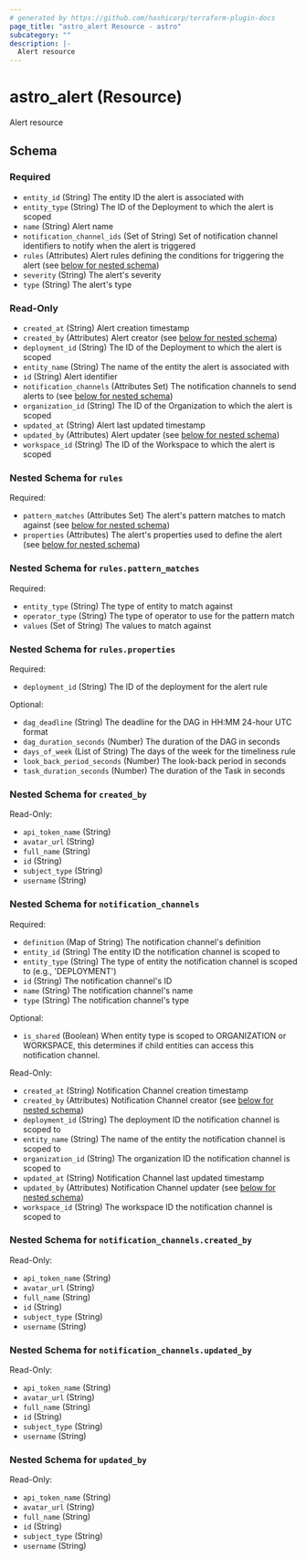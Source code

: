 ```yaml
---
# generated by https://github.com/hashicorp/terraform-plugin-docs
page_title: "astro_alert Resource - astro"
subcategory: ""
description: |-
  Alert resource
---
```


# astro_alert (Resource)

Alert resource



<!-- schema generated by tfplugindocs -->
## Schema

### Required

- `entity_id` (String) The entity ID the alert is associated with
- `entity_type` (String) The ID of the Deployment to which the alert is scoped
- `name` (String) Alert name
- `notification_channel_ids` (Set of String) Set of notification channel identifiers to notify when the alert is triggered
- `rules` (Attributes) Alert rules defining the conditions for triggering the alert (see [below for nested schema](#nestedatt--rules))
- `severity` (String) The alert's severity
- `type` (String) The alert's type

### Read-Only

- `created_at` (String) Alert creation timestamp
- `created_by` (Attributes) Alert creator (see [below for nested schema](#nestedatt--created_by))
- `deployment_id` (String) The ID of the Deployment to which the alert is scoped
- `entity_name` (String) The name of the entity the alert is associated with
- `id` (String) Alert identifier
- `notification_channels` (Attributes Set) The notification channels to send alerts to (see [below for nested schema](#nestedatt--notification_channels))
- `organization_id` (String) The ID of the Organization to which the alert is scoped
- `updated_at` (String) Alert last updated timestamp
- `updated_by` (Attributes) Alert updater (see [below for nested schema](#nestedatt--updated_by))
- `workspace_id` (String) The ID of the Workspace to which the alert is scoped

<a id="nestedatt--rules"></a>
### Nested Schema for `rules`

Required:

- `pattern_matches` (Attributes Set) The alert's pattern matches to match against (see [below for nested schema](#nestedatt--rules--pattern_matches))
- `properties` (Attributes) The alert's properties used to define the alert (see [below for nested schema](#nestedatt--rules--properties))

<a id="nestedatt--rules--pattern_matches"></a>
### Nested Schema for `rules.pattern_matches`

Required:

- `entity_type` (String) The type of entity to match against
- `operator_type` (String) The type of operator to use for the pattern match
- `values` (Set of String) The values to match against


<a id="nestedatt--rules--properties"></a>
### Nested Schema for `rules.properties`

Required:

- `deployment_id` (String) The ID of the deployment for the alert rule

Optional:

- `dag_deadline` (String) The deadline for the DAG in HH:MM 24-hour UTC format
- `dag_duration_seconds` (Number) The duration of the DAG in seconds
- `days_of_week` (List of String) The days of the week for the timeliness rule
- `look_back_period_seconds` (Number) The look-back period in seconds
- `task_duration_seconds` (Number) The duration of the Task in seconds



<a id="nestedatt--created_by"></a>
### Nested Schema for `created_by`

Read-Only:

- `api_token_name` (String)
- `avatar_url` (String)
- `full_name` (String)
- `id` (String)
- `subject_type` (String)
- `username` (String)


<a id="nestedatt--notification_channels"></a>
### Nested Schema for `notification_channels`

Required:

- `definition` (Map of String) The notification channel's definition
- `entity_id` (String) The entity ID the notification channel is scoped to
- `entity_type` (String) The type of entity the notification channel is scoped to (e.g., 'DEPLOYMENT')
- `id` (String) The notification channel's ID
- `name` (String) The notification channel's name
- `type` (String) The notification channel's type

Optional:

- `is_shared` (Boolean) When entity type is scoped to ORGANIZATION or WORKSPACE, this determines if child entities can access this notification channel.

Read-Only:

- `created_at` (String) Notification Channel creation timestamp
- `created_by` (Attributes) Notification Channel creator (see [below for nested schema](#nestedatt--notification_channels--created_by))
- `deployment_id` (String) The deployment ID the notification channel is scoped to
- `entity_name` (String) The name of the entity the notification channel is scoped to
- `organization_id` (String) The organization ID the notification channel is scoped to
- `updated_at` (String) Notification Channel last updated timestamp
- `updated_by` (Attributes) Notification Channel updater (see [below for nested schema](#nestedatt--notification_channels--updated_by))
- `workspace_id` (String) The workspace ID the notification channel is scoped to

<a id="nestedatt--notification_channels--created_by"></a>
### Nested Schema for `notification_channels.created_by`

Read-Only:

- `api_token_name` (String)
- `avatar_url` (String)
- `full_name` (String)
- `id` (String)
- `subject_type` (String)
- `username` (String)


<a id="nestedatt--notification_channels--updated_by"></a>
### Nested Schema for `notification_channels.updated_by`

Read-Only:

- `api_token_name` (String)
- `avatar_url` (String)
- `full_name` (String)
- `id` (String)
- `subject_type` (String)
- `username` (String)



<a id="nestedatt--updated_by"></a>
### Nested Schema for `updated_by`

Read-Only:

- `api_token_name` (String)
- `avatar_url` (String)
- `full_name` (String)
- `id` (String)
- `subject_type` (String)
- `username` (String)
